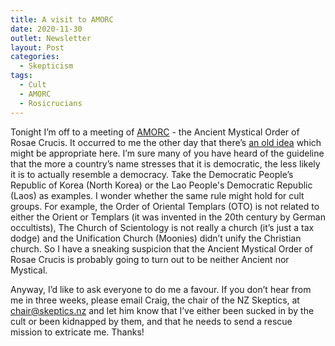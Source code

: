 ```yaml
---
title: A visit to AMORC
date: 2020-11-30
outlet: Newsletter
layout: Post
categories:
  - Skepticism
tags:
  - Cult
  - AMORC
  - Rosicrucians
---
```


Tonight I’m off to a meeting of [AMORC](https://www.rosicrucian.org/) - the Ancient Mystical Order of Rosae Crucis. It occurred to me the other day that there’s [an old idea](https://slate.com/news-and-politics/2009/04/why-do-the-least-democratic-countries-always-have-the-most-democratic-sounding-names.html) which might be appropriate here. I’m sure many of you have heard of the guideline that the more a country’s name stresses that it is democratic, the less likely it is to actually resemble a democracy. Take the Democratic People’s Republic of Korea (North Korea) or the Lao People's Democratic Republic (Laos) as examples. I wonder whether the same rule might hold for cult groups. For example, the Order of Oriental Templars (OTO) is not related to either the Orient or Templars (it was invented in the 20th century by German occultists), The Church of Scientology is not really a church (it’s just a tax dodge) and the Unification Church (Moonies) didn’t unify the Christian church. So I have a sneaking suspicion that the Ancient Mystical Order of Rosae Crucis is probably going to turn out to be neither Ancient nor Mystical.

<!-- more -->

Anyway, I’d like to ask everyone to do me a favour. If you don’t hear from me in three weeks, please email Craig, the chair of the NZ Skeptics, at chair@skeptics.nz and let him know that I’ve either been sucked in by the cult or been kidnapped by them, and that he needs to send a rescue mission to extricate me. Thanks!
